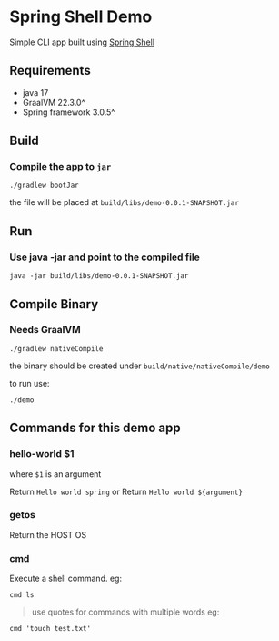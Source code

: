 # Spring Shell Demo
Simple CLI app built using [Spring Shell](https://spring.io/projects/spring-shell)

## Requirements
* java 17 
* GraalVM 22.3.0^
* Spring framework 3.0.5^

## Build
### Compile the app to `jar`
```
./gradlew bootJar
```
the file will be placed at `build/libs/demo-0.0.1-SNAPSHOT.jar`

## Run 
### Use java -jar and point to the compiled file 
```
java -jar build/libs/demo-0.0.1-SNAPSHOT.jar
```

## Compile Binary
### Needs GraalVM
```
./gradlew nativeCompile
```
the binary should be created under `build/native/nativeCompile/demo`

to run use:
```
./demo
```

## Commands for this demo app
### hello-world $1
where `$1` is an argument

Return `Hello world spring`
or
Return `Hello world ${argument}`

### getos
Return the HOST OS

### cmd
Execute a shell command.
eg:
```
cmd ls
```

> use quotes for commands with multiple words
eg:
```
cmd 'touch test.txt'
```

